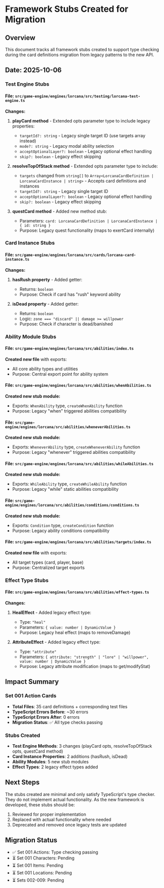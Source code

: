 # Framework Stubs Created for Migration

## Overview
This document tracks all framework stubs created to support type checking during the card definitions migration from legacy patterns to the new API.

## Date: 2025-10-06

### Test Engine Stubs

#### File: `src/game-engine/engines/lorcana/src/testing/lorcana-test-engine.ts`

**Changes:**
1. **playCard method** - Extended opts parameter type to include legacy properties:
   - `targetId?: string` - Legacy single target ID (use targets array instead)
   - `mode?: string` - Legacy modal ability selection
   - `acceptOptionalLayer?: boolean` - Legacy optional effect handling
   - `skip?: boolean` - Legacy effect skipping

2. **resolveTopOfStack method** - Extended opts parameter type to include:
   - `targets` changed from `string[]` to `Array<LorcanaCardDefinition | LorcanaCardInstance | string>` - Accepts card definitions and instances
   - `targetId?: string` - Legacy single target ID
   - `acceptOptionalLayer?: boolean` - Legacy optional effect handling
   - `skip?: boolean` - Legacy effect skipping

3. **questCard method** - Added new method stub:
   - Parameters: `card: LorcanaCardDefinition | LorcanaCardInstance | { id: string }`
   - Purpose: Legacy quest functionality (maps to exertCard internally)

### Card Instance Stubs

#### File: `src/game-engine/engines/lorcana/src/cards/lorcana-card-instance.ts`

**Changes:**
1. **hasRush property** - Added getter:
   - Returns: `boolean`
   - Purpose: Check if card has "rush" keyword ability

2. **isDead property** - Added getter:
   - Returns: `boolean`
   - Logic: `zone === "discard" || damage >= willpower`
   - Purpose: Check if character is dead/banished

### Ability Module Stubs

#### File: `src/game-engine/engines/lorcana/src/abilities/index.ts`

**Created new file** with exports:
- All core ability types and utilities
- Purpose: Central export point for ability system

#### File: `src/game-engine/engines/lorcana/src/abilities/whenAbilities.ts`

**Created new stub module:**
- Exports: `WhenAbility` type, `createWhenAbility` function
- Purpose: Legacy "when" triggered abilities compatibility

#### File: `src/game-engine/engines/lorcana/src/abilities/wheneverAbilities.ts`

**Created new stub module:**
- Exports: `WheneverAbility` type, `createWheneverAbility` function
- Purpose: Legacy "whenever" triggered abilities compatibility

#### File: `src/game-engine/engines/lorcana/src/abilities/whileAbilities.ts`

**Created new stub module:**
- Exports: `WhileAbility` type, `createWhileAbility` function
- Purpose: Legacy "while" static abilities compatibility

#### File: `src/game-engine/engines/lorcana/src/abilities/conditions/conditions.ts`

**Created new stub module:**
- Exports: `Condition` type, `createCondition` function
- Purpose: Legacy ability conditions compatibility

#### File: `src/game-engine/engines/lorcana/src/abilities/targets/index.ts`

**Created new file** with exports:
- All target types (card, player, base)
- Purpose: Centralized target exports

### Effect Type Stubs

#### File: `src/game-engine/engines/lorcana/src/abilities/effect-types.ts`

**Changes:**
1. **HealEffect** - Added legacy effect type:
   - Type: `"heal"`
   - Parameters: `{ value: number | DynamicValue }`
   - Purpose: Legacy heal effect (maps to removeDamage)

2. **AttributeEffect** - Added legacy effect type:
   - Type: `"attribute"`
   - Parameters: `{ attribute: "strength" | "lore" | "willpower", value: number | DynamicValue }`
   - Purpose: Legacy attribute modification (maps to get/modifyStat)

## Impact Summary

### Set 001 Action Cards
- **Total Files**: 35 card definitions + corresponding test files
- **TypeScript Errors Before**: ~30 errors
- **TypeScript Errors After**: 0 errors
- **Migration Status**: ✅ All type checks passing

### Stubs Created
- **Test Engine Methods**: 3 changes (playCard opts, resolveTopOfStack opts, questCard method)
- **Card Instance Properties**: 2 additions (hasRush, isDead)
- **Ability Modules**: 5 new stub modules
- **Effect Types**: 2 legacy effect types added

## Next Steps

The stubs created are minimal and only satisfy TypeScript's type checker. They do not implement actual functionality. As the new framework is developed, these stubs should be:

1. Reviewed for proper implementation
2. Replaced with actual functionality where needed
3. Deprecated and removed once legacy tests are updated

## Migration Status

- ✅ Set 001 Actions: Type checking passing
- ⏳ Set 001 Characters: Pending
- ⏳ Set 001 Items: Pending
- ⏳ Set 001 Locations: Pending
- ⏳ Sets 002-009: Pending
